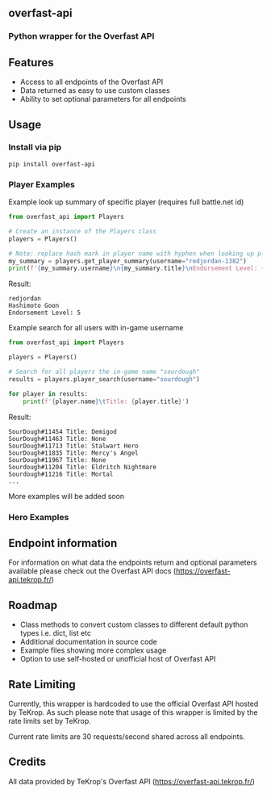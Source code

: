 ## overfast-api
### Python wrapper for the Overfast API

## Features

- Access to all endpoints of the Overfast API
- Data returned as easy to use custom classes
- Ability to set optional parameters for all endpoints

## Usage

### Install via pip
```
pip install overfast-api
```
### Player Examples

Example look up summary of specific player (requires full battle.net id)

```python
from overfast_api import Players

# Create an instance of the Players class
players = Players()

# Note: replace hash mark in player name with hyphen when looking up players by id
my_summary = players.get_player_summary(username="redjordan-1382")
print(f'{my_summary.username}\n{my_summary.title}\nEndorsement Level: {my_summary.endorsement_level}')
```
Result:
```
redjordan
Hashimoto Goon
Endorsement Level: 5
```

Example search for all users with in-game username
```python
from overfast_api import Players

players = Players()

# Search for all players the in-game name "sourdough"
results = players.player_search(username="sourdough")

for player in results:
    print(f'{player.name}\tTitle: {player.title}')
```

Result:
```
SourDough#11454	Title: Demigod
SourDough#11463	Title: None
SourDough#11713	Title: Stalwart Hero
SourDough#11835	Title: Mercy's Angel
SourDough#11967	Title: None
Sourdough#11204	Title: Eldritch Nightmare
Sourdough#11216	Title: Mortal
...
```
More examples will be added soon
### Hero Examples

## Endpoint information
For information on what data the endpoints return and optional parameters available please check out the Overfast API docs
(https://overfast-api.tekrop.fr/)

## Roadmap

- Class methods to convert custom classes to different default python types i.e. dict, list etc
- Additional documentation in source code
- Example files showing more complex usage
- Option to use self-hosted or unofficial host of Overfast API

## Rate Limiting
Currently, this wrapper is hardcoded to use the official Overfast API hosted by TeKrop. As such please note that usage 
of this wrapper is limited by the rate limits set by TeKrop.

Current rate limits are 30 requests/second shared across all endpoints.


## Credits
All data provided by TeKrop's Overfast API (https://overfast-api.tekrop.fr/)
